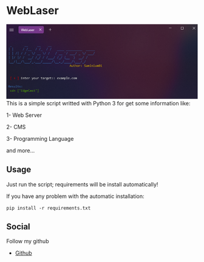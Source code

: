 # WebLaser
<img src="screenshot.png">
This is a simple script writted with Python 3 for get some information like:

1- Web Server

2- CMS

3- Programming Language

and more...

## Usage
Just run the script; requirements will be install automatically!

If you have any problem with the automatic installation:
```
pip install -r requirements.txt
```

## Social
Follow my github
- <a href="https://github.com/saminium01">Github</a>
